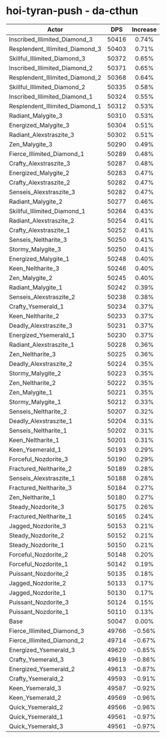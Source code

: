 # hoi-tyran-push - da-cthun
| Actor | DPS | Increase |
|---|:---:|:---:|
|Inscribed_Illimited_Diamond_3|50416|0.74%|
|Resplendent_Illimited_Diamond_3|50403|0.71%|
|Skillful_Illimited_Diamond_3|50372|0.65%|
|Inscribed_Illimited_Diamond_2|50371|0.65%|
|Resplendent_Illimited_Diamond_2|50368|0.64%|
|Skillful_Illimited_Diamond_2|50335|0.58%|
|Inscribed_Illimited_Diamond_1|50324|0.55%|
|Resplendent_Illimited_Diamond_1|50312|0.53%|
|Radiant_Malygite_3|50310|0.53%|
|Energized_Malygite_3|50304|0.51%|
|Radiant_Alexstraszite_3|50302|0.51%|
|Zen_Malygite_3|50290|0.49%|
|Fierce_Illimited_Diamond_1|50289|0.48%|
|Crafty_Alexstraszite_3|50287|0.48%|
|Energized_Malygite_2|50283|0.47%|
|Crafty_Alexstraszite_2|50282|0.47%|
|Senseis_Alexstraszite_3|50282|0.47%|
|Radiant_Malygite_2|50277|0.46%|
|Skillful_Illimited_Diamond_1|50264|0.43%|
|Radiant_Alexstraszite_2|50254|0.41%|
|Crafty_Alexstraszite_1|50252|0.41%|
|Senseis_Neltharite_3|50250|0.41%|
|Stormy_Malygite_3|50250|0.41%|
|Energized_Malygite_1|50248|0.40%|
|Keen_Neltharite_3|50246|0.40%|
|Zen_Malygite_2|50245|0.40%|
|Radiant_Malygite_1|50242|0.39%|
|Senseis_Alexstraszite_2|50238|0.38%|
|Crafty_Ysemerald_1|50234|0.37%|
|Keen_Neltharite_2|50233|0.37%|
|Deadly_Alexstraszite_3|50231|0.37%|
|Energized_Ysemerald_1|50230|0.37%|
|Radiant_Alexstraszite_1|50228|0.36%|
|Zen_Neltharite_3|50225|0.36%|
|Deadly_Alexstraszite_2|50224|0.35%|
|Stormy_Malygite_2|50223|0.35%|
|Zen_Neltharite_2|50222|0.35%|
|Zen_Malygite_1|50221|0.35%|
|Stormy_Malygite_1|50212|0.33%|
|Senseis_Neltharite_2|50207|0.32%|
|Deadly_Alexstraszite_1|50204|0.31%|
|Senseis_Neltharite_1|50202|0.31%|
|Keen_Neltharite_1|50201|0.31%|
|Keen_Ysemerald_1|50193|0.29%|
|Forceful_Nozdorite_3|50190|0.29%|
|Fractured_Neltharite_2|50189|0.28%|
|Senseis_Alexstraszite_1|50188|0.28%|
|Fractured_Neltharite_3|50184|0.27%|
|Zen_Neltharite_1|50180|0.27%|
|Steady_Nozdorite_3|50175|0.26%|
|Fractured_Neltharite_1|50165|0.24%|
|Jagged_Nozdorite_3|50153|0.21%|
|Steady_Nozdorite_2|50152|0.21%|
|Steady_Nozdorite_1|50150|0.21%|
|Forceful_Nozdorite_2|50148|0.20%|
|Forceful_Nozdorite_1|50142|0.19%|
|Puissant_Nozdorite_2|50135|0.18%|
|Jagged_Nozdorite_2|50133|0.17%|
|Jagged_Nozdorite_1|50130|0.17%|
|Puissant_Nozdorite_3|50124|0.15%|
|Puissant_Nozdorite_1|50110|0.13%|
|Base|50047|0.00%|
|Fierce_Illimited_Diamond_3|49766|-0.56%|
|Fierce_Illimited_Diamond_2|49714|-0.67%|
|Energized_Ysemerald_3|49620|-0.85%|
|Crafty_Ysemerald_3|49619|-0.86%|
|Energized_Ysemerald_2|49613|-0.87%|
|Crafty_Ysemerald_2|49593|-0.91%|
|Keen_Ysemerald_3|49587|-0.92%|
|Keen_Ysemerald_2|49569|-0.96%|
|Quick_Ysemerald_2|49566|-0.96%|
|Quick_Ysemerald_1|49561|-0.97%|
|Quick_Ysemerald_3|49561|-0.97%|
